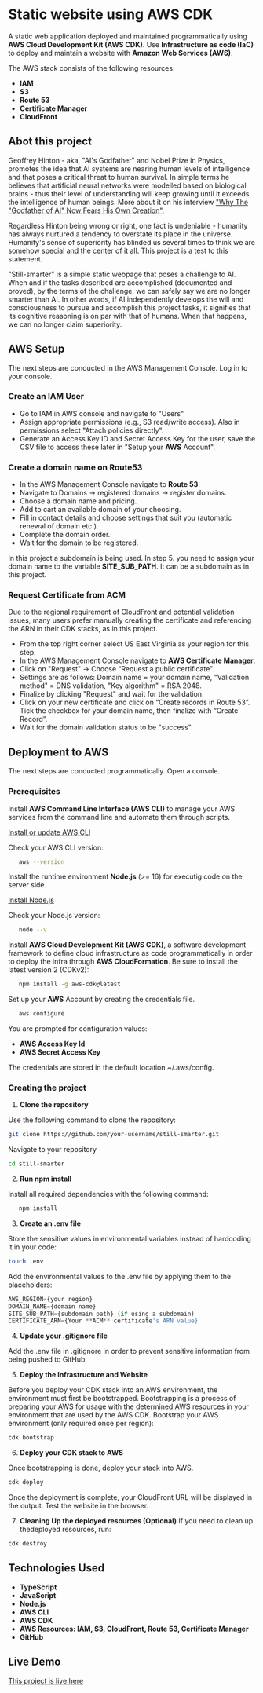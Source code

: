 # Static website using AWS CDK

A static web application deployed and maintained programmatically using **AWS Cloud Development Kit (AWS CDK)**. Use **Infrastructure as code (IaC)** to deploy and maintain a website with **Amazon Web Services (AWS)**.

The AWS stack consists of the following resources:
- **IAM**
- **S3**
- **Route 53**
- **Certificate Manager**
- **CloudFront**

## Abot this project

Geoffrey Hinton - aka, "AI's Godfather" and Nobel Prize in Physics, promotes the idea that AI systems are nearing human levels of intelligence and that poses a critical threat to human survival. In simple terms he believes that artificial neural networks were modelled based on biological brains - thus their level of understanding will keep growing until it exceeds the intelligence of human beings. More about it on his interview
["Why The "Godfather of AI" Now Fears His Own Creation"](https://www.youtube.com/watch?v=b_DUft-BdIE).

Regardless Hinton being wrong or right, one fact is undeniable - humanity has always nurtured a tendency to overstate its place in the universe. Humanity's sense of superiority has blinded us several times to think we are somehow special and the center of it all. This project is a test to this statement.

"Still-smarter" is a simple static webpage that poses a challenge to AI. When and if the tasks described are accomplished (documented and proved), by the terms of the challenge, we can safely say we are no longer smarter than AI.
In other words, if AI independently develops the will and consciousness to pursue and accomplish this project tasks, it signifies that its cognitive reasoning is on par with that of humans. When that happens, we can no longer claim superiority.

## AWS Setup
The next steps are conducted in the AWS Management Console. Log in to your console.

### Create an IAM User
   - Go to IAM in AWS console and navigate to "Users"
   - Assign appropriate permissions (e.g., S3 read/write access). Also in permissions select "Attach policies directly".
   - Generate an Access Key ID and Secret Access Key for the user, save the CSV file to access these later in "Setup your **AWS** Account".

### Create a domain name on Route53
   - In the AWS Management Console navigate to **Route 53**.
   - Navigate to Domains -> registered domains -> register domains.
   - Choose a domain name and pricing.
   - Add to cart an available domain of your choosing.
   - Fill in contact details and choose settings that suit you (automatic renewal of domain etc.).
   - Complete the domain order.
   - Wait for the domain to be registered.

In this project a subdomain is being used. In step 5. you need to assign your domain name to the variable **SITE_SUB_PATH**. It can be a subdomain as in this project.

### Request Certificate from ACM
Due to the regional requirement of CloudFront and potential validation issues, many users prefer manually creating the certificate and referencing the ARN in their CDK stacks, as in this project.
   - From the top right corner select US East Virginia as your region for this step.
   - In the AWS Management Console navigate to **AWS Certificate Manager**.
   - Click on "Request" -> Choose “Request a public certificate”
   - Settings are as follows: Domain name = your domain name, "Validation method" = DNS validation, "Key algorithm" = RSA 2048.
   - Finalize by clicking "Request" and wait for the validation.
   - Click on your new certificate and click on “Create records in Route 53”. Tick the checkbox for your domain name, then finalize with “Create Record”.
   - Wait for the domain validation status to be "success".

## Deployment to AWS
The next steps are conducted programmatically. Open a console.

### Prerequisites
Install **AWS Command Line Interface (AWS CLI)** to manage your AWS services from the command line and automate them through scripts.

[Install or update AWS CLI](https://docs.aws.amazon.com/cli/latest/userguide/getting-started-install.html)

Check your AWS CLI version:
```bash
   aws --version
   ```
Install the runtime environment **Node.js** (>= 16) for executig code on the server side.

[Install Node.js](https://nodejs.org/en/download)

Check your Node.js version:
```bash
   node --v
   ```
Install **AWS Cloud Development Kit (AWS CDK)**, a software development framework to define cloud infrastructure as code programmatically in order to deploy the infra through **AWS CloudFormation**. Be sure to install the latest version 2 (CDKv2):
```bash
   npm install -g aws-cdk@latest
   ```
Set up your **AWS** Account by creating the credentials file.

```bash
   aws configure
   ```
You are prompted for configuration values:
- **AWS Access Key Id**
- **AWS Secret Access Key**

The credentials are stored in the default location ~/.aws/config.

### Creating the project

1. **Clone the repository**

Use the following command to clone the repository:
```bash
git clone https://github.com/your-username/still-smarter.git
```

Navigate to your repository
```bash
cd still-smarter
```
   
2. **Run npm install**

Install all required dependencies with the following command:
```bash
   npm install
```

3. **Create an .env file**

Store the sensitive values in environmental variables instead of hardcoding it in your code:
```bash
touch .env
```
Add the environmental values to the .env file by applying them to the placeholders:
```TypeScript
AWS_REGION={your region}
DOMAIN_NAME={domain name}
SITE_SUB_PATH={subdomain path} (if using a subdomain)
CERTIFICATE_ARN={Your **ACM** certificate's ARN value}
```

4. **Update your .gitignore file**

Add the .env file in .gitignore in order to prevent sensitive information from being pushed to GitHub.

5. **Deploy the Infrastructure and Website**

Before you deploy your CDK stack into an AWS environment, the environment must first be bootstrapped. Bootstrapping is a process of preparing your AWS for usage with the determined AWS resources in your environment that are used by the AWS CDK.
Bootstrap your AWS environment (only required once per region):
```bash
cdk bootstrap
```
6. **Deploy your CDK stack to AWS**

Once bootstrapping is done, deploy your stack into AWS.
```bash
cdk deploy
```
Once the deployment is complete, your CloudFront URL will be displayed in the output. Test the website in the browser.

7. **Cleaning Up the deployed resources (Optional)**
If you need to clean up thedeployed resources, run:

```bash
cdk destroy
```

## Technologies Used
- **TypeScript**
- **JavaScript**
- **Node.js**
- **AWS CLI**
- **AWS CDK**
- **AWS Resources: IAM, S3, CloudFront, Route 53, Certificate Manager**
- **GitHub**

## Live Demo
[This project is live here](https://still-smarter.resumeruuskanen.click/)
